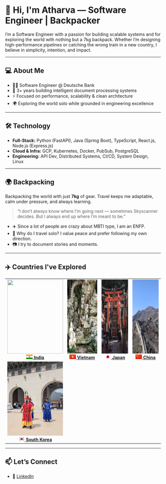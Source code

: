 # 👋 Hi, I'm Atharva — Software Engineer | Backpacker

I’m a Software Engineer with a passion for building scalable systems and for exploring the world with nothing but a 7kg backpack. Whether I’m designing high-performance pipelines or catching the wrong train in a new country, I believe in simplicity, intention, and impact.

---

## 💻 About Me

- 👨‍💻 Software Engineer @ Deutsche Bank
- 🧠 3+ years building intelligent document processing systems
- ⚡ Focused on performance, scalability & clean architecture
- 🌍 Exploring the world solo while grounded in engineering excellence

---

## 🛠 Technology

- **Full-Stack:** Python (FastAPI), Java (Spring Boot), TypeScript, React.js, Node.js (Express.js)
- **Cloud & Infra:** GCP, Kubernetes, Docker, PubSub, PostgreSQL
- **Engineering:** API Dev, Distributed Systems, CI/CD, System Design, Linux

---

## 🌍 Backpacking

Backpacking the world with just **7kg** of gear. Travel keeps me adaptable, calm under pressure, and always learning.

> “I don’t always know where I’m going next — sometimes Skyscanner decides. But I always end up where I’m meant to be.”

- ✈️ Since a lot of people are crazy about MBTI type, I am an ENFP.
- 🌿 Why do I travel solo? I value peace and prefer following my own direction.
- 📷 I try to document stories and moments.

---

## ✈️ Countries I've Explored

<table>
  <tr>
    <td align="center" width="180">
      <a href="https://photos.app.goo.gl/Wgmx3ZXvrcz3Aggx5">
        <img src="assets/India_Banner.jpg" width="180" height="240"><br>
        <strong><img src="assets/IN@2x.png?raw=true" width="21" height="15"> India</strong>
      </a>
    </td>
    <td align="center" width="180">
      <a href="https://your-album-link/vietnam">
        <img src="assets/Vietnam_Banner.jpg" width="180" height="240"><br>
        <strong><img src="assets/VN@2x.png?raw=true" width="21" height="15"> Vietnam</strong>
      </a>
    </td>
    <td align="center" width="180">
      <a href="https://your-album-link/japan">
        <img src="assets/Japan_Banner.jpg" width="180" height="240"><br>
        <strong><img src="assets/JP@2x.png?raw=true" width="21" height="15"> Japan</strong>
      </a>
    </td>
    <td align="center" width="180">
      <a href="https://photos.app.goo.gl/ddaLMhaGtfV8GDQeA">
        <img src="assets/China_Banner.jpg" width="180" height="240"><br>
        <strong><img src="assets/CN@2x.png?raw=true" width="21" height="15"> China</strong>
      </a>
    </td>
  </tr>
  <tr>
    <td align="center" width="180">
      <a href="https://photos.app.goo.gl/Wgmx3ZXvrcz3Aggx5">
        <img src="assets/South_Korea_Banner.jpg" width="180" height="240"><br>
        <strong><img src="assets/KR@2x.png?raw=true" width="21" height="15"> South Korea</strong>
      </a>
    </td>
  </tr>
</table>


---
<!-- 
## 🧭 Philosophy

> I work with intention.  
> I travel with curiosity.  
> I build for impact.

Both in code and in life, I believe in doing more with less — keeping things lightweight, meaningful, and adaptive.

--- -->

## 📫 Let’s Connect

- 💼 [LinkedIn](https://www.linkedin.com/in/atharvakokate/)

